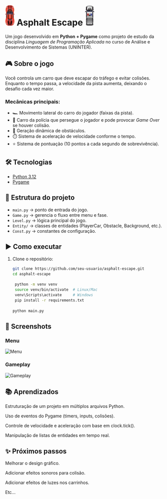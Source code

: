 # <img src="asset/PlayerCar.png" alt="Player Car" width="30"/> Asphalt Escape <img src="asset/PoliceCar.png" alt="Police Car" width="30"/>

Um jogo desenvolvido em **Python + Pygame** como projeto de estudo da disciplina *Linguagem de Programação Aplicada* no curso de Análise e Desenvolvimento de Sistemas (UNINTER).  

## 🎮 Sobre o jogo
Você controla um carro que deve escapar do tráfego e evitar colisões.  
Enquanto o tempo passa, a velocidade da pista aumenta, deixando o desafio cada vez maior.  

### Mecânicas principais:
- 🏎️ Movimento lateral do carro do jogador (faixas da pista).  
- 🚓 Carro da polícia que persegue o jogador e pode provocar *Game Over* se houver colisão.  
- 🚧 Geração dinâmica de obstáculos.  
- ⏱️ Sistema de aceleração de velocidade conforme o tempo.  
- ⭐ Sistema de pontuação (10 pontos a cada segundo de sobrevivência).  

## 🛠️ Tecnologias
- [Python 3.12](https://www.python.org/)  
- [Pygame](https://www.pygame.org/news)  

## 📂 Estrutura do projeto
- `main.py` → ponto de entrada do jogo.  
- `Game.py` → gerencia o fluxo entre menu e fase.  
- `Level.py` → lógica principal do jogo.  
- `Entity/` → classes de entidades (PlayerCar, Obstacle, Background, etc.).  
- `Const.py` → constantes de configuração.  

## ▶️ Como executar
1. Clone o repositório:
   ```bash
   git clone https://github.com/seu-usuario/asphalt-escape.git
   cd asphalt-escape

    python -m venv venv
    source venv/bin/activate  # Linux/Mac
    venv\Scripts\activate     # Windows
    pip install -r requirements.txt
    
   python main.py


## 📸 Screenshots

### Menu
![Menu](screenshots/Menu.png)

### Gameplay
![Gameplay](screenshots/Gameplay.png)

## 📚 Aprendizados

Estruturação de um projeto em múltiplos arquivos Python.

Uso de eventos do Pygame (timers, inputs, colisões).

Controle de velocidade e aceleração com base em clock.tick().

Manipulação de listas de entidades em tempo real.

## ✨ Próximos passos

Melhorar o design gráfico.

Adicionar efeitos sonoros para colisão.

Adicionar efeitos de luzes nos carrinhos.

Etc...